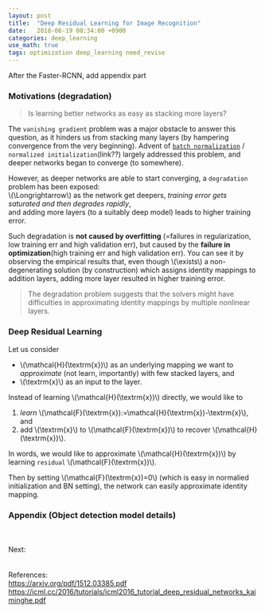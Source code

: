 ```yaml
---
layout: post
title:  "Deep Residual Learning for Image Recognition"
date:   2018-06-19 08:34:00 +0900
categories: deep_learning
use_math: true
tags: optimization deep_learning need_revise
---
```


After the Faster-RCNN, add appendix part

### Motivations (degradation)

> Is learning better networks as easy as stacking more layers?

The `vanishing gradient` problem was a major obstacle to answer this question, as it hinders us from stacking many layers (by hampering convergence from the very beginning). Advent of <a href="{{site.url}}/deep_learning/2018/06/13/batch-normalization.html" target="_blank">`batch normalization`</a> / `normalized initialization`(link??) largely addressed this problem, and deeper networks began to converge (to somewhere).

However, as deeper networks are able to start converging, a `degradation` problem has been exposed:  
\\(\Longrightarrow\\) as the network get deepers, _training error gets saturated and then degrades rapidly_,  
and adding more layers (to a suitably deep model) leads to higher training error.

Such degradation is __not caused by overfitting__ (=failures in regularization, low training err and high validation err), but caused by the __failure in optimization__(high training err and high validation err). You can see it by observing the empirical results that, even though \\(\exists\\) a non-degenerating solution (by construction) which assigns identity mappings to addition layers, adding more layer resulted in higher training error.

> The degradation problem suggests that the solvers might have difficulties in approximating identity mappings by multiple nonlinear layers.

### Deep Residual Learning

Let us consider 
* \\(\mathcal\{H\}(\textrm\{x\})\\) as an underlying mapping we want to _approximate_ (not learn, importantly) with few stacked layers, and
* \\(\textrm\{x\}\\) as an input to the layer.

Instead of learning \\(\mathcal\{H\}(\textrm\{x\})\\) directly, we would like to 
1. _learn_ \\(\mathcal\{F\}(\textrm\{x\}):=\mathcal\{H\}(\textrm\{x\})-\textrm\{x\}\\), and 
2. add \\(\textrm\{x\}\\) to \\(\mathcal\{F\}(\textrm\{x\})\\) to recover \\(\mathcal\{H\}(\textrm\{x\})\\).  

In words, we would like to approximate \\(\mathcal\{H\}(\textrm\{x\})\\) by learning `residual` \\(\mathcal\{F\}(\textrm\{x\})\\).

Then by setting \\(\mathcal\{F\}(\textrm\{x\})=0\\) (which is easy in normalied initialization and BN setting), the network can easily approximate identity mapping. 


### Appendix (Object detection model details)


<br/><br/>
Next:  
<br/><br/>
References:  
<a href="https://arxiv.org/pdf/1512.03385.pdf" target="_blank">https://arxiv.org/pdf/1512.03385.pdf</a>  
<a href="https://icml.cc/2016/tutorials/icml2016_tutorial_deep_residual_networks_kaiminghe.pdf" target="_blank">https://icml.cc/2016/tutorials/icml2016_tutorial_deep_residual_networks_kaiminghe.pdf</a>  
